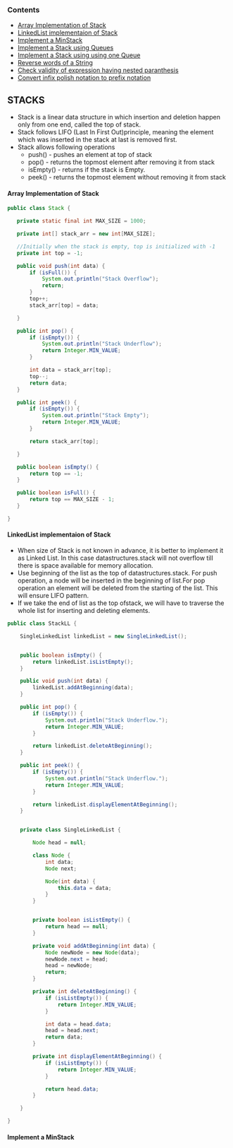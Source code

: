 ### Contents
  *  [Array Implementation of Stack](#array-implementation-of-stack)
  *  [LinkedList implementaion of Stack](#linkedlist-implementation-of-stack)
  *  [Implement a MinStack](#implement-a-minstack)
  *  [Implement a Stack using Queues](#implement-a-stack-using-queues)
  *  [Implement a Stack using using one Queue](#implement-a-stack-using-one-queue)
  *  [Reverse words of a String](#)
  *  [Check validity of expression having nested paranthesis](#)
  *  [Convert infix polish notation to prefix notation](#)
  
 ## STACKS
 - Stack is a linear data structure in which insertion and deletion happen only from one end, called the top of stack.
 - Stack follows LIFO (Last In First Out)principle, meaning the element which was inserted in the stack at last is removed first.
 - Stack allows following operations
   -  push() - pushes an element at top of stack
   -  pop() - returns the topmost element after removing it from stack
   -  isEmpty() - returns if the stack is Empty.
   -  peek() - returns the topmost element without removing it from stack
 #### Array Implementation of Stack
 ``` java
 public class Stack {

    private static final int MAX_SIZE = 1000;

    private int[] stack_arr = new int[MAX_SIZE];

    //Initially when the stack is empty, top is initialized with -1
    private int top = -1;

    public void push(int data) {
        if (isFull()) {
            System.out.println("Stack Overflow");
            return;
        }
        top++;
        stack_arr[top] = data;

    }

    public int pop() {
        if (isEmpty()) {
            System.out.println("Stack Underflow");
            return Integer.MIN_VALUE;
        }

        int data = stack_arr[top];
        top--;
        return data;
    }

    public int peek() {
        if (isEmpty()) {
            System.out.println("Stack Empty");
            return Integer.MIN_VALUE;
        }

        return stack_arr[top];

    }

    public boolean isEmpty() {
        return top == -1;
    }

    public boolean isFull() {
        return top == MAX_SIZE - 1;
    }

}
 ```
#### LinkedList implementaion of Stack
- When size of Stack is not known in advance, it is better to implement it as Linked List. In this case datastructures.stack will not overflow till there is space available for memory allocation.
- Use beginning of the list as the top of datastructures.stack. For push operation, a node will be inserted in the beginning of list.For pop operation an element will be deleted from the starting of the list. This will ensure LIFO pattern.
- If we take the end of list as the top ofstack, we will have to traverse the whole list for inserting and deleting elements.


```java
public class StackLL {

    SingleLinkedList linkedList = new SingleLinkedList();


    public boolean isEmpty() {
        return linkedList.isListEmpty();
    }

    public void push(int data) {
        linkedList.addAtBeginning(data);
    }

    public int pop() {
        if (isEmpty()) {
            System.out.println("Stack Underflow.");
            return Integer.MIN_VALUE;
        }

        return linkedList.deleteAtBeginning();
    }

    public int peek() {
        if (isEmpty()) {
            System.out.println("Stack Underflow.");
            return Integer.MIN_VALUE;
        }

        return linkedList.displayElementAtBeginning();
    }


    private class SingleLinkedList {

        Node head = null;

        class Node {
            int data;
            Node next;

            Node(int data) {
                this.data = data;
            }
        }


        private boolean isListEmpty() {
            return head == null;
        }

        private void addAtBeginning(int data) {
            Node newNode = new Node(data);
            newNode.next = head;
            head = newNode;
            return;
        }

        private int deleteAtBeginning() {
            if (isListEmpty()) {
                return Integer.MIN_VALUE;
            }

            int data = head.data;
            head = head.next;
            return data;
        }

        private int displayElementAtBeginning() {
            if (isListEmpty()) {
                return Integer.MIN_VALUE;
            }

            return head.data;
        }

    }

}
```

#### Implement a MinStack
